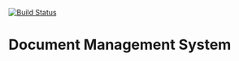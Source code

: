 
[![Build Status](https://travis-ci.org/andela-oakinrele/documentManagementSystem.svg?branch=develop)](https://travis-ci.org/andela-oakinrele/documentManagementSystem)

# Document Management System 
